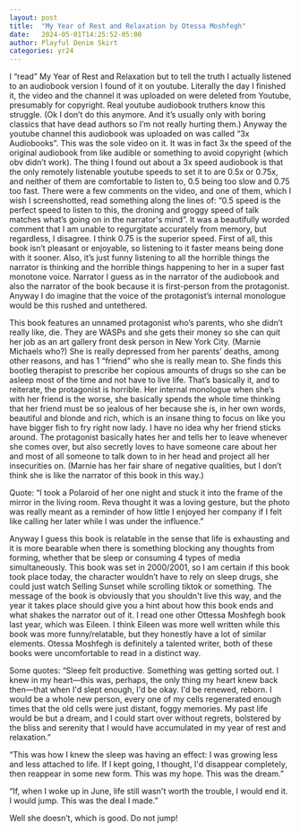 ```yaml
---
layout: post
title:  "My Year of Rest and Relaxation by Otessa Moshfegh"
date:   2024-05-01T14:25:52-05:00
author: Playful Denim Skirt
categories: yr24
---
```


I “read” My Year of Rest and Relaxation but to tell the truth I actually listened to an audiobook version I found of it on youtube. Literally the day I finished it, the video and the channel it was uploaded on were deleted from Youtube, presumably for copyright. Real youtube audiobook truthers know this struggle. (Ok I don’t do this anymore. And it’s usually only with boring classics that have dead authors so I’m not really hurting them.) Anyway the youtube channel this audiobook was uploaded on was called “3x Audiobooks”. This was the sole video on it. It was in fact 3x the speed of the original audiobook from like audible or something to avoid copyright (which obv didn’t work). The thing I found out about a 3x speed audiobook is that the only remotely listenable youtube speeds to set it to are 0.5x or 0.75x, and neither of them are comfortable to listen to, 0.5 being too slow and 0.75 too fast. There were a few comments on the video, and one of them, which I wish I screenshotted, read something along the lines of: “0.5 speed is the perfect speed to listen to this, the droning and groggy speed of talk matches what’s going on in the narrator's mind”. It was a beautifully worded comment that I am unable to regurgitate accurately from memory, but regardless, I disagree. I think 0.75 is the superior speed. First of all, this book isn’t pleasant or enjoyable, so listening to it faster means being done with it sooner. Also, it’s just funny listening to all the horrible things the narrator is thinking and the horrible things happening to her in a super fast monotone voice. Narrator I guess as in the narrator of the audiobook and also the narrator of the book because it is first-person from the protagonist. Anyway I do imagine that the voice of the protagonist’s internal monologue would be this rushed and untethered. 

This book features an unnamed protagonist who’s parents, who she didn’t really like, die. They are WASPs and she gets their money so she can quit her job as an art gallery front desk person in New York City. (Marnie Michaels who?) She is really depressed from her parents’ deaths, among other reasons, and has 1 “friend” who she is really mean to. She finds this bootleg therapist to prescribe her copious amounts of drugs so she can be asleep most of the time and not have to live life. That’s basically it, and to reiterate, the protagonist is horrible. Her internal monologue when she’s with her friend is the worse, she basically spends the whole time thinking that her friend must be so jealous of her because she is, in her own words, beautiful and blonde and rich, which is an insane thing to focus on like you have bigger fish to fry right now lady. I have no idea why her friend sticks around. The protagonist basically hates her and tells her to leave whenever she comes over, but also secretly loves to have someone care about her and most of all someone to talk down to in her head and project all her insecurities on. (Marnie has her fair share of negative qualities, but I don’t think she is like the narrator of this book in this way.) 

Quote: “I took a Polaroid of her one night and stuck it into the frame of the mirror in the living room. Reva thought it was a loving gesture, but the photo was really meant as a reminder of how little I enjoyed her company if I felt like calling her later while I was under the influence.” 

Anyway I guess this book is relatable in the sense that life is exhausting and it is more bearable when there is something blocking any thoughts from forming, whether that be sleep or consuming 4 types of media simultaneously. This book was set in 2000/2001, so I am certain if this book took place today, the character wouldn’t have to rely on sleep drugs, she could just watch Selling Sunset while scrolling tiktok or something. The message of the book is obviously that you shouldn't live this way, and the year it takes place should give you a hint about how this book ends and what shakes the narrator out of it. I read one other Ottessa Moshfegh book last year, which was Eileen. I think Eileen was more well written while this book was more funny/relatable, but they honestly have a lot of similar elements. Otessa Moshfegh is definitely a talented writer, both of these books were uncomfortable to read in a distinct way. 

Some quotes: 
“Sleep felt productive. Something was getting sorted out. I knew in my heart—this was, perhaps, the only thing my heart knew back then—that when I'd slept enough, I'd be okay. I'd be renewed, reborn. I would be a whole new person, every one of my cells regenerated enough times that the old cells were just distant, foggy memories. My past life would be but a dream, and I could start over without regrets, bolstered by the bliss and serenity that I would have accumulated in my year of rest and relaxation.” 

“This was how I knew the sleep was having an effect: I was growing less and less attached to life. If I kept going, I thought, I'd disappear completely, then reappear in some new form. This was my hope. This was the dream.”

“If, when I woke up in June, life still wasn't worth the trouble, I would end it. I would jump. This was the deal I made.” 

Well she doesn’t, which is good. Do not jump! 

